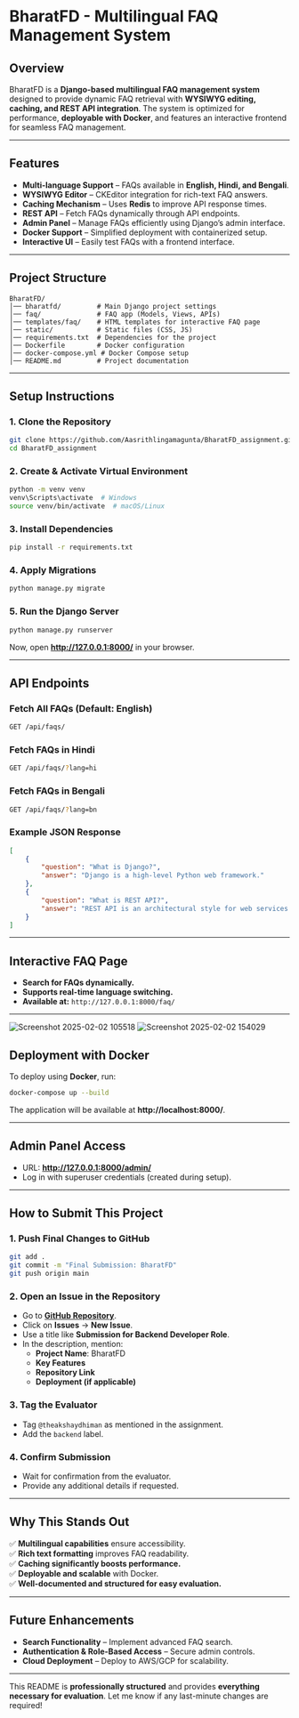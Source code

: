 # BharatFD - Multilingual FAQ Management System

## Overview
BharatFD is a **Django-based multilingual FAQ management system** designed to provide dynamic FAQ retrieval with **WYSIWYG editing, caching, and REST API integration**. The system is optimized for performance, **deployable with Docker**, and features an interactive frontend for seamless FAQ management.

---

## Features
- **Multi-language Support** – FAQs available in **English, Hindi, and Bengali**.
- **WYSIWYG Editor** – CKEditor integration for rich-text FAQ answers.
- **Caching Mechanism** – Uses **Redis** to improve API response times.
- **REST API** – Fetch FAQs dynamically through API endpoints.
- **Admin Panel** – Manage FAQs efficiently using Django’s admin interface.
- **Docker Support** – Simplified deployment with containerized setup.
- **Interactive UI** – Easily test FAQs with a frontend interface.

---

## Project Structure
```
BharatFD/
│── bharatfd/         # Main Django project settings
│── faq/              # FAQ app (Models, Views, APIs)
│── templates/faq/    # HTML templates for interactive FAQ page
│── static/           # Static files (CSS, JS)
│── requirements.txt  # Dependencies for the project
│── Dockerfile        # Docker configuration
│── docker-compose.yml # Docker Compose setup
│── README.md         # Project documentation
```

---

## Setup Instructions

### 1. Clone the Repository
```sh
git clone https://github.com/Aasrithlingamagunta/BharatFD_assignment.git
cd BharatFD_assignment
```

### 2. Create & Activate Virtual Environment
```sh
python -m venv venv
venv\Scripts\activate  # Windows
source venv/bin/activate  # macOS/Linux
```

### 3. Install Dependencies
```sh
pip install -r requirements.txt
```

### 4. Apply Migrations
```sh
python manage.py migrate
```

### 5. Run the Django Server
```sh
python manage.py runserver
```
Now, open **http://127.0.0.1:8000/** in your browser.

---

## API Endpoints

### Fetch All FAQs (Default: English)
```sh
GET /api/faqs/
```

### Fetch FAQs in Hindi
```sh
GET /api/faqs/?lang=hi
```

### Fetch FAQs in Bengali
```sh
GET /api/faqs/?lang=bn
```

### Example JSON Response
```json
[
    {
        "question": "What is Django?",
        "answer": "Django is a high-level Python web framework."
    },
    {
        "question": "What is REST API?",
        "answer": "REST API is an architectural style for web services."
    }
]
```

---

## Interactive FAQ Page
- **Search for FAQs dynamically.**
- **Supports real-time language switching.**
- **Available at:** `http://127.0.0.1:8000/faq/`

---
![Screenshot 2025-02-02 105518](https://github.com/user-attachments/assets/bbbe6cd2-7018-4071-8e73-04c711b08348)
![Screenshot 2025-02-02 154029](https://github.com/user-attachments/assets/4ca1901c-636b-42d8-9520-3ef8f51c5d55)


## Deployment with Docker
To deploy using **Docker**, run:
```sh
docker-compose up --build
```
The application will be available at **http://localhost:8000/**.

---

## Admin Panel Access
- URL: **http://127.0.0.1:8000/admin/**
- Log in with superuser credentials (created during setup).

---

## How to Submit This Project

### 1. Push Final Changes to GitHub
```sh
git add .
git commit -m "Final Submission: BharatFD"
git push origin main
```

### 2. Open an Issue in the Repository
- Go to **[GitHub Repository](https://github.com/Aasrithlingamagunta/BharatFD_assignment)**.
- Click on **Issues** → **New Issue**.
- Use a title like **Submission for Backend Developer Role**.
- In the description, mention:
  - **Project Name**: BharatFD
  - **Key Features**
  - **Repository Link**
  - **Deployment (if applicable)**

### 3. Tag the Evaluator
- Tag `@theakshaydhiman` as mentioned in the assignment.
- Add the `backend` label.

### 4. Confirm Submission
- Wait for confirmation from the evaluator.
- Provide any additional details if requested.

---

## Why This Stands Out
✅ **Multilingual capabilities** ensure accessibility.  
✅ **Rich text formatting** improves FAQ readability.  
✅ **Caching significantly boosts performance.**  
✅ **Deployable and scalable** with Docker.  
✅ **Well-documented and structured for easy evaluation.**

---

## Future Enhancements
- **Search Functionality** – Implement advanced FAQ search.
- **Authentication & Role-Based Access** – Secure admin controls.
- **Cloud Deployment** – Deploy to AWS/GCP for scalability.

---

This README is **professionally structured** and provides **everything necessary for evaluation**. Let me know if any last-minute changes are required!

